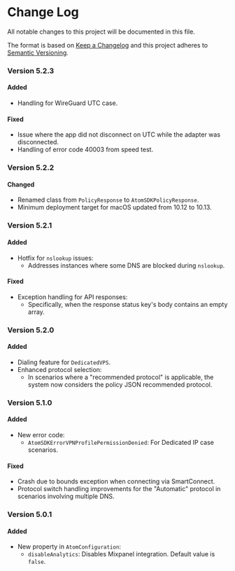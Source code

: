 # Change Log
All notable changes to this project will be documented in this file.
 
The format is based on [Keep a Changelog](http://keepachangelog.com/)
and this project adheres to [Semantic Versioning](http://semver.org/).

### Version 5.2.3

#### Added
- Handling for WireGuard UTC case.

#### Fixed
- Issue where the app did not disconnect on UTC while the adapter was disconnected.
- Handling of error code 40003 from speed test.

### Version 5.2.2

#### Changed
- Renamed class from `PolicyResponse` to `AtomSDKPolicyResponse`.
- Minimum deployment target for macOS updated from 10.12 to 10.13.

### Version 5.2.1

#### Added
- Hotfix for `nslookup` issues:
  - Addresses instances where some DNS are blocked during `nslookup`.

#### Fixed
- Exception handling for API responses:
  - Specifically, when the response status key's body contains an empty array.

### Version 5.2.0

#### Added
- Dialing feature for `DedicatedVPS`.
- Enhanced protocol selection:
  - In scenarios where a "recommended protocol" is applicable, the system now considers the policy JSON recommended protocol.

### Version 5.1.0

#### Added
- New error code:
  - `AtomSDKErrorVPNProfilePermissionDenied`: For Dedicated IP case scenarios.

#### Fixed
- Crash due to bounds exception when connecting via SmartConnect.
- Protocol switch handling improvements for the "Automatic" protocol in scenarios involving multiple DNS.

### Version 5.0.1

#### Added
- New property in `AtomConfiguration`:
  - `disableAnalytics`: Disables Mixpanel integration. Default value is `false`.



